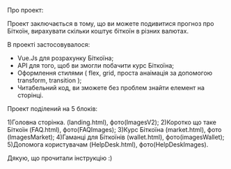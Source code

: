 Про проект:

Проект заключається в тому, що ви можете подивитися прогноз про Біткоїн, вирахувати скільки коштує біткоїн в різних валютах.

В проекті застосовувалося:

- Vue.Js для розрахунку Біткоїна;
- API для того, щоб ви змогли побачити курс Біткоїна;
- Оформлення стилями ( flex, grid, проста анаімація за допомогою transform, transition );
- Читабельний код, ви зможете без проблем знайти елемент на сторінці.

Проект поділений на 5 блоків:

1)Головна сторінка. (landing.html), фото(ImagesV2);
2)Коротко що таке Біткоїн (FAQ.html), фото(FAQImages);
3)Курс Біткоїна (market.html), фото (ImagesMarket);
4)Гаманці для Біткоїнів (wallet.html), фото(imagesWallet);
5)Допомога користувачам (HelpDesk.html), фото(HelpDeskImages).

Дякую, що прочитали інструкцію :)
